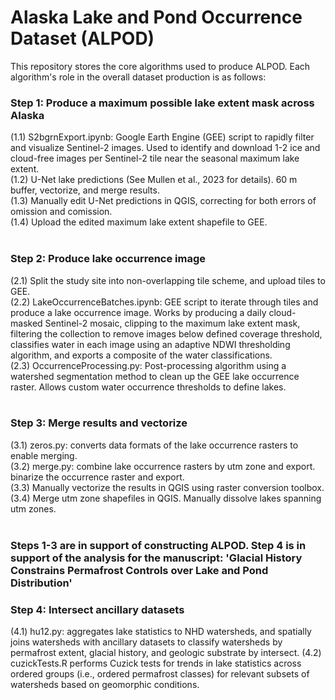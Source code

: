 # Alaska Lake and Pond Occurrence Dataset (ALPOD)
This repository stores the core algorithms used to produce ALPOD. Each algorithm's role in the overall dataset production is as follows:

### Step 1: Produce a maximum possible lake extent mask across Alaska ##
(1.1) S2bgrnExport.ipynb: Google Earth Engine (GEE) script to rapidly filter and visualize Sentinel-2 images. Used to identify and download 1-2 ice and cloud-free images per Sentinel-2 tile near the seasonal maximum lake extent.<br />
(1.2) U-Net lake predictions (See Mullen et al., 2023 for details). 60 m buffer, vectorize, and merge results.<br />
(1.3) Manually edit U-Net predictions in QGIS, correcting for both errors of omission and comission.<br />
(1.4) Upload the edited maximum lake extent shapefile to GEE.<br />
<br />
### Step 2: Produce lake occurrence image
(2.1) Split the study site into non-overlapping tile scheme, and upload tiles to GEE.<br />
(2.2) LakeOccurrenceBatches.ipynb: GEE script to iterate through tiles and produce a lake occurrence image. Works by producing a daily cloud-masked Sentinel-2 mosaic, clipping to the maximum lake extent mask, filtering the collection to remove images below defined coverage threshold, classifies water in each image using an adaptive NDWI thresholding algorithm, and exports a composite of the water classifications.<br />
(2.3) OccurrenceProcessing.py: Post-processing algorithm using a watershed segmentation method to clean up the GEE lake occurrence raster. Allows custom water occurrence thresholds to define lakes.<br />
<br />
### Step 3: Merge results and vectorize
(3.1) zeros.py: converts data formats of the lake occurrence rasters to enable merging.<br />
(3.2) merge.py: combine lake occurrence rasters by utm zone and export. binarize the occurrence raster and export.<br />
(3.3) Manually vectorize the results in QGIS using raster conversion toolbox.<br />
(3.4) Merge utm zone shapefiles in QGIS. Manually dissolve lakes spanning utm zones.<br />
<br />

### Steps 1-3 are in support of constructing ALPOD. Step 4 is in support of the analysis for the manuscript: 'Glacial History Constrains Permafrost Controls over Lake and Pond Distribution'

### Step 4: Intersect ancillary datasets
(4.1) hu12.py: aggregates lake statistics to NHD watersheds, and spatially joins watersheds with ancillary datasets to classify watersheds by permafrost extent, glacial history, and geologic substrate by intersect.
(4.2) cuzickTests.R performs Cuzick tests for trends in lake statistics across ordered groups (i.e., ordered permafrost classes) for relevant subsets of watersheds based on geomorphic conditions.
